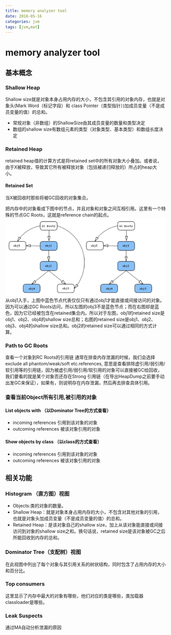 ```yaml
---
title: memory analyzer tool
date: 2018-05-16
categories: jvm
tags: [jvm,mat]
---
```

# memory analyzer tool
##  基本概念
###  Shallow Heap
Shallow size就是对象本身占用内存的大小，不包含其引用的对象内存，也就是对象头(Mark Word（标记字段）和 class Pointer（类型指针）)加成员变量（不是成员变量的值）的总和。
- 常规对象（非数组）的ShallowSize由其成员变量的数量和类型决定
- 数组的shallow size有数组元素的类型（对象类型、基本类型）和数组长度决定

###  Retained Heap
retained heap值的计算方式是将retained set中的所有对象大小叠加。或者说，由于X被释放，导致其它所有被释放对象（包括被递归释放的）所占的heap大小。
####  Retained Set
当X被回收时那些将被GC回收的对象集合。

把内存中的对象看成下图中的节点，并且对象和对象之间互相引用。这里有一个特殊的节点GC Roots，这就是reference chain的起点。
![](/img/jvm/retained_objects.png "Retained Set")
从obj1入手，上图中蓝色节点代表仅仅只有通过obj1才能直接或间接访问的对象。因为可以通过GC Roots访问，所以左图的obj3不是蓝色节点；而在右图却是蓝色，因为它已经被包含在retained集合内。所以对于左图，obj1的retained size是obj1、obj2、obj4的shallow size总和；右图的retained size是obj1、obj2、obj3、obj4的shallow size总和。obj2的retained size可以通过相同的方式计算。

###  Path to GC Roots
查看一个对象到RC Roots的引用链
通常在排查内存泄漏的时候，我们会选择exclude all phantom/weak/soft etc.references,
意思是查看排除虚引用/弱引用/软引用等的引用链，因为被虚引用/弱引用/软引用的对象可以直接被GC给回收，我们要看的就是某个对象否还存在Strong 引用链（在导出HeapDump之前要手动出发GC来保证），如果有，则说明存在内存泄漏，然后再去排查具体引用。

###  查看当前Object所有引用,被引用的对象
####  List objects with （以Dominator Tree的方式查看）
- incoming references 引用到该对象的对象
- outcoming references 被该对象引用的对象
####  Show objects by class （以class的方式查看）
- incoming references 引用到该对象的对象
- outcoming references 被该对象引用的对象

##  相关功能
###  Histogram （直方图）视图
- Objects:类的对象的数量。
- Shallow Heap：就是对象本身占用内存的大小，不包含对其他对象的引用，也就是对象头加成员变量（不是成员变量的值）的总和。
- Retained Heap：是该对象自己的shallow size，加上从该对象能直接或间接访问到对象的shallow size之和。换句话说，retained size是该对象被GC之后所能回收到内存的总和。
###  Dominator Tree（支配树）视图
在此视图中列出了每个对象与其引用关系的树状结构，同时包含了占用内存的大小和百分比。

###  Top consumers
这里显示了内存中最大的对象有哪些，他们对应的类是哪些，类加载器classloader是哪些。

###  Leak Suspects
通过MA自动分析泄漏的原因
